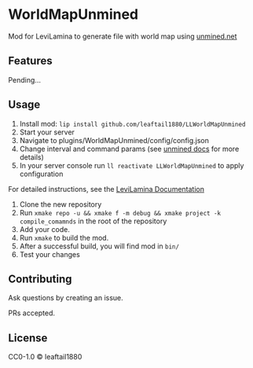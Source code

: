 # WorldMapUnmined

Mod for LeviLamina to generate file with world map using [unmined.net](https://unmined.net)

## Features

Pending...

## Usage

1. Install mod: `lip install github.com/leaftail1880/LLWorldMapUnmined`
2. Start your server
3. Navigate to plugins/WorldMapUnmined/config/config.json
4. Change interval and command params (see [unmined docs](https://unmined.net) for more details)
5. In your server console run `ll reactivate LLWorldMapUnmined` to apply configuration

For detailed instructions, see the [LeviLamina Documentation](https://lamina.levimc.org/developer_guides/tutorials/create_your_first_mod/)

1. Clone the new repository
2. Run `xmake repo -u && xmake f -m debug && xmake project -k compile_comamnds` in the root of the repository
3. Add your code.
4. Run `xmake` to build the mod.
5. After a successful build, you will find mod in `bin/`
6. Test your changes

## Contributing

Ask questions by creating an issue.

PRs accepted.

## License

CC0-1.0 © leaftail1880
